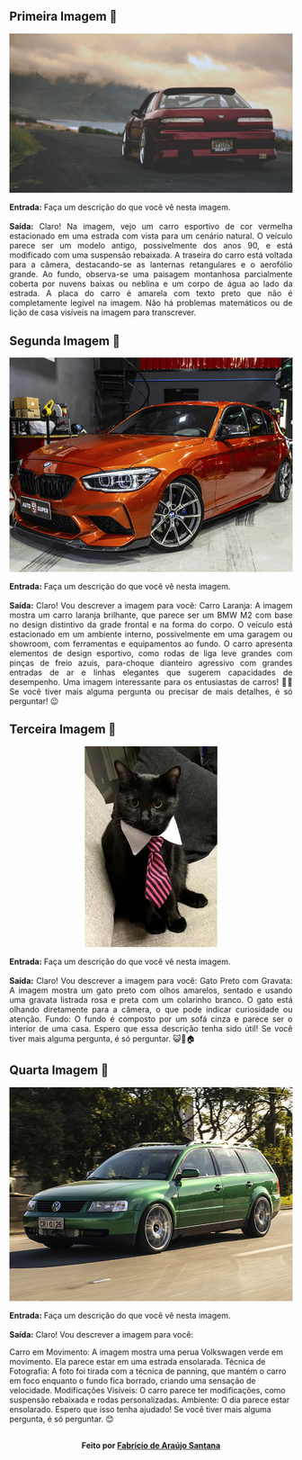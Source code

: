## Primeira Imagem 📸
<div align="center"><img src="https://github.com/Fabriciobr5975/lab-natty-or-not/blob/main/Lab%20-%20Explorando%20os%20Recursos%20de%20IA%20Generativa%20com%20Copilot%20e%20OpenAI/Inputs/Silvia%20s14.jpg" alt="Nissan Silvia s14" /></div>
<p align="justify"><Strong>Entrada:</Strong> Faça um descrição do que você vê nesta imagem.<br><br><Strong>Saída:</Strong> Claro! Na imagem, vejo um carro esportivo de cor vermelha estacionado em uma estrada com vista para um cenário natural. O veículo parece ser um modelo antigo, possivelmente dos anos 90, e está modificado com uma suspensão rebaixada. A traseira do carro está voltada para a câmera, destacando-se as lanternas retangulares e o aerofólio grande. Ao fundo, observa-se uma paisagem montanhosa parcialmente coberta por nuvens baixas ou neblina e um corpo de água ao lado da estrada. A placa do carro é amarela com texto preto que não é completamente legível na imagem. Não há problemas matemáticos ou de lição de casa visíveis na imagem para transcrever.</p>

## Segunda Imagem 📸
<div align="center"><img src="https://github.com/Fabriciobr5975/lab-natty-or-not/blob/main/Lab%20-%20Explorando%20os%20Recursos%20de%20IA%20Generativa%20com%20Copilot%20e%20OpenAI/Inputs/bmw_word2.jpg" alt="BMW M140"/></div>
<p align="justify"><Strong>Entrada:</Strong> Faça um descrição do que você vê nesta imagem.<br><br><Strong>Saída:</Strong> Claro! Vou descrever a imagem para você:
Carro Laranja: A imagem mostra um carro laranja brilhante, que parece ser um BMW M2 com base no design distintivo da grade frontal e na forma do corpo. O veículo está estacionado em um ambiente interno, possivelmente em uma garagem ou showroom, com ferramentas e equipamentos ao fundo. O carro apresenta elementos de design esportivo, como rodas de liga leve grandes com pinças de freio azuis, para-choque dianteiro agressivo com grandes entradas de ar e linhas elegantes que sugerem capacidades de desempenho. Uma imagem interessante para os entusiastas de carros! 🚗🔥
Se você tiver mais alguma pergunta ou precisar de mais detalhes, é só perguntar! 😉</p>

## Terceira Imagem 📸
<div align="center"><img src="https://github.com/Fabriciobr5975/lab-natty-or-not/blob/main/Lab%20-%20Explorando%20os%20Recursos%20de%20IA%20Generativa%20com%20Copilot%20e%20OpenAI/Inputs/5c58c13489c1930f7c79246b487cb9ed.jpg" alt="Gato Preto de gravata"/></div>
<p align="justify"><Strong>Entrada:</Strong> Faça um descrição do que você vê nesta imagem.<br><br><Strong>Saída:</Strong> Claro! Vou descrever a imagem para você:
Gato Preto com Gravata: A imagem mostra um gato preto com olhos amarelos, sentado e usando uma gravata listrada rosa e preta com um colarinho branco. O gato está olhando diretamente para a câmera, o que pode indicar curiosidade ou atenção.
Fundo: O fundo é composto por um sofá cinza e parece ser o interior de uma casa.
Espero que essa descrição tenha sido útil! Se você tiver mais alguma pergunta, é só perguntar. 😺👔🏠</p>

## Quarta Imagem 📸
<div align="center"><img src="https://github.com/Fabriciobr5975/lab-natty-or-not/blob/main/Lab%20-%20Explorando%20os%20Recursos%20de%20IA%20Generativa%20com%20Copilot%20e%20OpenAI/Inputs/passat-6.jpg" alt="Volkswagen Passat verde"/></div>
<p align="justify"><Strong>Entrada:</Strong> Faça um descrição do que você vê nesta imagem.<br><br><Strong>Saída:</Strong> Claro! Vou descrever a imagem para você:

Carro em Movimento: A imagem mostra uma perua Volkswagen verde em movimento. Ela parece estar em uma estrada ensolarada.
Técnica de Fotografia: A foto foi tirada com a técnica de panning, que mantém o carro em foco enquanto o fundo fica borrado, criando uma sensação de velocidade.
Modificações Visíveis: O carro parece ter modificações, como suspensão rebaixada e rodas personalizadas.
Ambiente: O dia parece estar ensolarado.
Espero que isso tenha ajudado! Se você tiver mais alguma pergunta, é só perguntar. 😊</p>


##
<h4><div align = "center"> Feito por <a href = "https://github.com/Fabriciobr5975"> Fabrício de Araújo Santana</a></div></h4>
